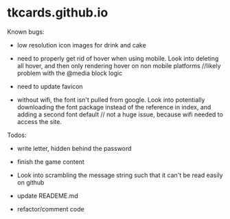 # tkcards.github.io

Known bugs:

- low resolution icon images for drink and cake

- need to properly get rid of hover when using mobile. Look into deleting all hover, and then only rendering hover on non mobile platforms //likely problem with the @media block logic

- need to update favicon

- without wifi, the font isn't pulled from google. Look into potentially downloading the font package instead of the reference in index, and adding a second font default // not a huge issue, because wifi needed to access the site.


Todos:

- write letter, hidden behind the password

- finish the game content

- Look into scrambling the message string such that it can't be read easily on github

- update READEME.md

- refactor/comment code